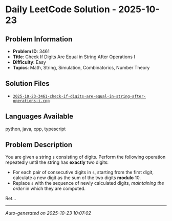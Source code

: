 # Daily LeetCode Solution - 2025-10-23

## Problem Information
- **Problem ID**: 3461
- **Title**: Check If Digits Are Equal in String After Operations I
- **Difficulty**: Easy
- **Topics**: Math, String, Simulation, Combinatorics, Number Theory

## Solution Files
- [`2025-10-23-3461-check-if-digits-are-equal-in-string-after-operations-i.cpp`](solutions/2025/10/2025-10-23-3461-check-if-digits-are-equal-in-string-after-operations-i.cpp)

## Languages Available
python, java, cpp, typescript

## Problem Description
<p>You are given a string <code>s</code> consisting of digits. Perform the following operation repeatedly until the string has <strong>exactly</strong> two digits:</p>

<ul>
	<li>For each pair of consecutive digits in <code>s</code>, starting from the first digit, calculate a new digit as the sum of the two digits <strong>modulo</strong> 10.</li>
	<li>Replace <code>s</code> with the sequence of newly calculated digits, <em>maintaining the order</em> in which they are computed.</li>
</ul>

<p>Ret...

---
*Auto-generated on 2025-10-23 10:07:02*
